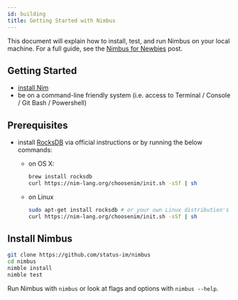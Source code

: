 ```yaml
---
id: building
title: Getting Started with Nimbus
---
```


This document will explain how to install, test, and run Nimbus on your local machine. For a full guide, see the [Nimbus for Newbies](https://our.status.im/nimbus-for-newbies/) post.

## Getting Started

- [install Nim](https://bitfalls.com/nim1)
- be on a command-line friendly system (i.e. access to Terminal / Console / Git Bash / Powershell)

## Prerequisites

- install [RocksDB](https://rocksdb.org/) via official instructions or by running the below commands:

    - on OS X:
        ```bash
        brew install rocksdb
        curl https://nim-lang.org/choosenim/init.sh -sSf | sh 
        ```
    - on Linux
        ```bash
        sudo apt-get install rocksdb # or your own Linux distribution's equivalent
        curl https://nim-lang.org/choosenim/init.sh -sSf | sh     
        ```
        
## Install Nimbus

```bash
git clone https://github.com/status-im/nimbus
cd nimbus
nimble install
nimble test
```

Run Nimbus with `nimbus` or look at flags and options with `nimbus --help`.